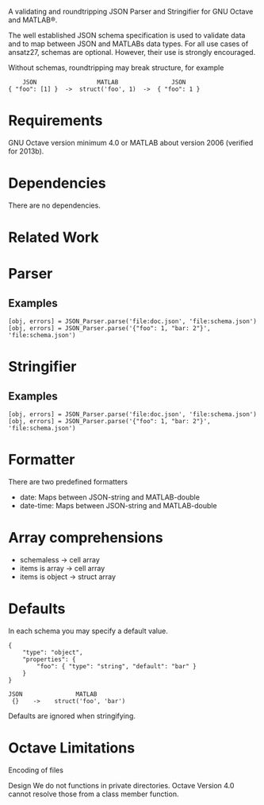 A validating and roundtripping JSON Parser and Stringifier for GNU Octave and MATLAB®.

The well established JSON schema specification is used to validate data and to map between JSON and MATLABs data types.
For all use cases of ansatz27, schemas are optional. However, their use is strongly encouraged.

Without schemas, roundtripping may break structure, for example
```
    JSON                 MATLAB               JSON
{ "foo": [1] }  ->  struct('foo', 1)  ->  { "foo": 1 } 
```

# Requirements
GNU Octave version minimum 4.0 or MATLAB about version 2006 (verified for 2013b).

# Dependencies
There are no dependencies.

# Related Work

# Parser

## Examples
```
[obj, errors] = JSON_Parser.parse('file:doc.json', 'file:schema.json')
[obj, errors] = JSON_Parser.parse('{"foo": 1, "bar: 2"}', 'file:schema.json')
```

# Stringifier

## Examples
```
[obj, errors] = JSON_Parser.parse('file:doc.json', 'file:schema.json')
[obj, errors] = JSON_Parser.parse('{"foo": 1, "bar: 2"}', 'file:schema.json')
```
# Formatter

There are two predefined formatters

* date: Maps between JSON-string and MATLAB-double
* date-time: Maps between JSON-string and MATLAB-double

# Array comprehensions

* schemaless -> cell array
* items is array -> cell array
* items is object -> struct array

# Defaults

In each schema you may specify a default value.
```
{
    "type": "object",
    "properties": {
        "foo": { "type": "string", "default": "bar" }
    }
}

JSON               MATLAB
 {}    ->    struct('foo', 'bar')
```

Defaults are ignored when stringifying.


# Octave Limitations
Encoding of files

Design
We do not functions in private directories. Octave Version 4.0 cannot resolve those from a class member function.
